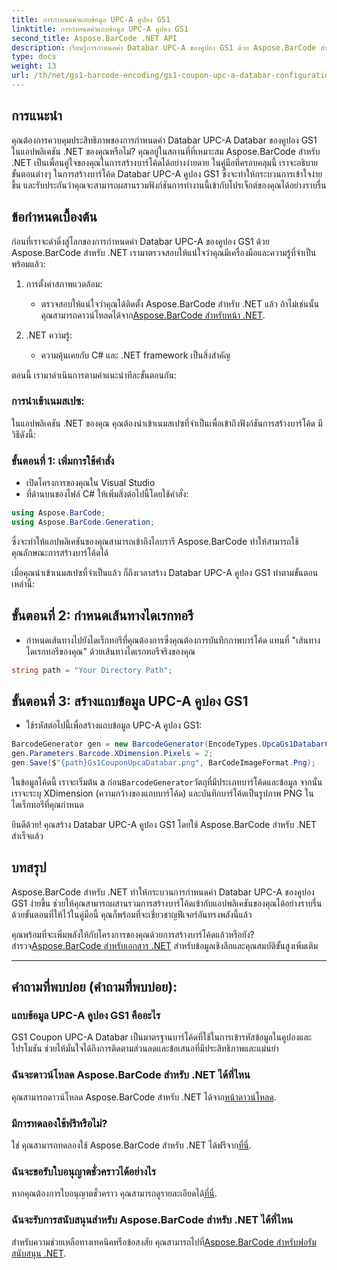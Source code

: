 ```yaml
---
title: การกำหนดค่าแถบข้อมูล UPC-A คูปอง GS1
linktitle: การกำหนดค่าแถบข้อมูล UPC-A คูปอง GS1
second_title: Aspose.BarCode .NET API
description: เรียนรู้การกำหนดค่า Databar UPC-A ของคูปอง GS1 ด้วย Aspose.BarCode สำหรับ .NET สร้างบาร์โค้ดได้อย่างง่ายดาย เริ่มตอนนี้เลย!
type: docs
weight: 13
url: /th/net/gs1-barcode-encoding/gs1-coupon-upc-a-databar-configuration/
---
```


## การแนะนำ

คุณต้องการควบคุมประสิทธิภาพของการกำหนดค่า Databar UPC-A Databar ของคูปอง GS1 ในแอปพลิเคชัน .NET ของคุณหรือไม่? คุณอยู่ในสถานที่ที่เหมาะสม Aspose.BarCode สำหรับ .NET เป็นเพื่อนคู่ใจของคุณในการสร้างบาร์โค้ดได้อย่างง่ายดาย ในคู่มือที่ครอบคลุมนี้ เราจะอธิบายขั้นตอนต่างๆ ในการสร้างบาร์โค้ด Databar UPC-A คูปอง GS1 ซึ่งจะทำให้กระบวนการเข้าใจง่ายขึ้น และรับประกันว่าคุณจะสามารถผสานรวมฟังก์ชันการทำงานนี้เข้ากับโปรเจ็กต์ของคุณได้อย่างราบรื่น

## ข้อกำหนดเบื้องต้น

ก่อนที่เราจะดำดิ่งสู่โลกของการกำหนดค่า Databar UPC-A ของคูปอง GS1 ด้วย Aspose.BarCode สำหรับ .NET เรามาตรวจสอบให้แน่ใจว่าคุณมีเครื่องมือและความรู้ที่จำเป็นพร้อมแล้ว:

1. การตั้งค่าสภาพแวดล้อม:
   -  ตรวจสอบให้แน่ใจว่าคุณได้ติดตั้ง Aspose.BarCode สำหรับ .NET แล้ว ถ้าไม่เช่นนั้นคุณสามารถดาวน์โหลดได้จาก[Aspose.BarCode สำหรับหน้า .NET](https://releases.aspose.com/barcode/net/).

2. .NET ความรู้:
   - ความคุ้นเคยกับ C# และ .NET framework เป็นสิ่งสำคัญ

ตอนนี้ เรามาดำเนินการตามคำแนะนำทีละขั้นตอนกัน:

### การนำเข้าเนมสเปซ:

ในแอปพลิเคชัน .NET ของคุณ คุณต้องนำเข้าเนมสเปซที่จำเป็นเพื่อเข้าถึงฟังก์ชันการสร้างบาร์โค้ด มีวิธีดังนี้:

### ขั้นตอนที่ 1: เพิ่มการใช้คำสั่ง
- เปิดโครงการของคุณใน Visual Studio
- ที่ด้านบนของไฟล์ C# ให้เพิ่มสิ่งต่อไปนี้โดยใช้คำสั่ง:

```csharp
using Aspose.BarCode;
using Aspose.BarCode.Generation;
```

ซึ่งจะทำให้แอปพลิเคชันของคุณสามารถเข้าถึงไลบรารี Aspose.BarCode ทำให้สามารถใช้คุณลักษณะการสร้างบาร์โค้ดได้

เมื่อคุณนำเข้าเนมสเปซที่จำเป็นแล้ว ก็ถึงเวลาสร้าง Databar UPC-A คูปอง GS1 ทำตามขั้นตอนเหล่านี้:

## ขั้นตอนที่ 2: กำหนดเส้นทางไดเรกทอรี
- กำหนดเส้นทางไปยังไดเร็กทอรีที่คุณต้องการซึ่งคุณต้องการบันทึกภาพบาร์โค้ด แทนที่ "เส้นทางไดเรกทอรีของคุณ" ด้วยเส้นทางไดเรกทอรีจริงของคุณ

```csharp
string path = "Your Directory Path";
```

## ขั้นตอนที่ 3: สร้างแถบข้อมูล UPC-A คูปอง GS1
- ใช้รหัสต่อไปนี้เพื่อสร้างแถบข้อมูล UPC-A คูปอง GS1:

```csharp
BarcodeGenerator gen = new BarcodeGenerator(EncodeTypes.UpcaGs1DatabarCoupon, "123456789012(8110)ASPOSE");
gen.Parameters.Barcode.XDimension.Pixels = 2;
gen.Save($"{path}Gs1CouponUpcaDatabar.png", BarCodeImageFormat.Png);
```

 ในข้อมูลโค้ดนี้ เราจะเริ่มต้น a ก่อน`BarcodeGenerator`วัตถุที่มีประเภทบาร์โค้ดและข้อมูล จากนั้น เราจะระบุ XDimension (ความกว้างของแถบบาร์โค้ด) และบันทึกบาร์โค้ดเป็นรูปภาพ PNG ในไดเร็กทอรีที่คุณกำหนด

ยินดีด้วย! คุณสร้าง Databar UPC-A คูปอง GS1 โดยใช้ Aspose.BarCode สำหรับ .NET สำเร็จแล้ว

## บทสรุป

Aspose.BarCode สำหรับ .NET ทำให้กระบวนการกำหนดค่า Databar UPC-A ของคูปอง GS1 ง่ายขึ้น ช่วยให้คุณสามารถผสานรวมการสร้างบาร์โค้ดเข้ากับแอปพลิเคชันของคุณได้อย่างราบรื่น ด้วยขั้นตอนที่ให้ไว้ในคู่มือนี้ คุณก็พร้อมที่จะเชี่ยวชาญฟีเจอร์อันทรงพลังนี้แล้ว

 คุณพร้อมที่จะเพิ่มพลังให้กับโครงการของคุณด้วยการสร้างบาร์โค้ดแล้วหรือยัง? สำรวจ[Aspose.BarCode สำหรับเอกสาร .NET](https://reference.aspose.com/barcode/net/) สำหรับข้อมูลเชิงลึกและคุณสมบัติขั้นสูงเพิ่มเติม

---

## คำถามที่พบบ่อย (คำถามที่พบบ่อย):

### แถบข้อมูล UPC-A คูปอง GS1 คืออะไร
GS1 Coupon UPC-A Databar เป็นมาตรฐานบาร์โค้ดที่ใช้ในการเข้ารหัสข้อมูลในคูปองและโปรโมชัน ช่วยให้มั่นใจได้ถึงการติดตามส่วนลดและข้อเสนอที่มีประสิทธิภาพและแม่นยำ

### ฉันจะดาวน์โหลด Aspose.BarCode สำหรับ .NET ได้ที่ไหน
คุณสามารถดาวน์โหลด Aspose.BarCode สำหรับ .NET ได้จาก[หน้าดาวน์โหลด](https://releases.aspose.com/barcode/net/).

### มีการทดลองใช้ฟรีหรือไม่?
 ใช่ คุณสามารถทดลองใช้ Aspose.BarCode สำหรับ .NET ได้ฟรีจาก[ที่นี่](https://releases.aspose.com/).

### ฉันจะขอรับใบอนุญาตชั่วคราวได้อย่างไร
 หากคุณต้องการใบอนุญาตชั่วคราว คุณสามารถดูรายละเอียดได้[ที่นี่](https://purchase.aspose.com/temporary-license/).

### ฉันจะรับการสนับสนุนสำหรับ Aspose.BarCode สำหรับ .NET ได้ที่ไหน
 สำหรับความช่วยเหลือทางเทคนิคหรือข้อสงสัย คุณสามารถไปที่[Aspose.BarCode สำหรับฟอรัมสนับสนุน .NET](https://forum.aspose.com/c/barcode/13).

